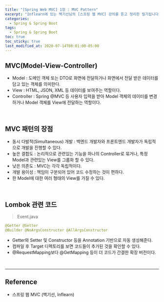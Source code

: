 ```yaml
---
title: "[Spring Web MVC] 1장 : MVC Pattern"
excerpt: "Inflearn에 있는 백기선님의 [스프링 웹 MVC] 강의를 듣고 정리한 필기입니다."
categories:
  - Spring & Spring Boot
tags:
  - Spring & Spring Boot
toc: true
toc_sticky: true
last_modified_at: 2020-07-14T08:01:00-05:00
---
```


## MVC(Model-View-Controller)

* Model : 도메인 객체 또는 DTO로 화면에 전달하거나 화면에서 전달 받은 데이터를 담고 있는 객체를 의미한다.
* View : HTML, JSON, XML 등 데이터를 보여주는 역할이다.
* Controller : Spring @MVC 등 사용자 입력을 받아 Model 객체의 데이터를 변경하거나 Model 객체를 View에 전달하는 역할이다.

<br>

## MVC 패턴의 장점

* 동시 다발적(Simultaneous) 개발 : 백엔드 개발자와 프론트엔드 개발자가 독립적으로 개발을 진행할 수 있다.
* 높은 결합도 : 논리적으로 관련있는 기능을 하나의 Controller로 묶거나, 특정 Model과 관련있는 View를 그룹화 할 수 있다.
* 낮은 의존도 : MVC는 각각 독립적이다.
* 개발 용이성 : 책임이 구분되어 있어 코드 수정하는 것이 편하다.
* 한 Model에 대한 여러 형태의 View를 가질 수 있다.

<br>

## Lombok 관련 코드

> Event.java

```java
@Getter @Setter
@Builder @NoArgsConstructor @AllArgsConstructor
```

* Getter와 Setter 및 Constructor 등을 Annotation 기반으로 자동 생성해준다.
* 컴파일 후 Target 디렉토리를 보면 코드들이 추가된 것을 확인할 수 있다.
* @RequestMapping보다 @GetMapping 등이 더 코드가 간결한 확장 버전이다.

<br>

---

## Reference

*	스프링 웹 MVC (백기선, Inflearn)
